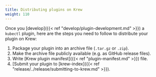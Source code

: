 ```yaml
---
title: Distributing plugins on Krew
weight: 110
---
```


Once you [develop]({{< ref "develop/plugin-development.md" >}}) a `kubectl`
plugin, here are the steps you need to follow to distribute your plugin on Krew:

1. Package your plugin into an archive file (`.tar.gz` or `.zip`).
1. Make the archive file publicly available (e.g. as GitHub release files).
1. Write [Krew plugin manifest]({{< ref "plugin-manifest.md" >}}) file.
1. [Submit your plugin to [krew-index]({{< ref "release/../release/submitting-to-krew.md" >}}).
